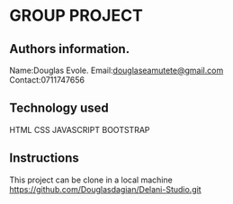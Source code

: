 # GROUP PROJECT
## Authors information.
Name:Douglas Evole.
Email:douglaseamutete@gmail.com
Contact:0711747656

## Technology used
HTML
CSS
JAVASCRIPT
BOOTSTRAP

## Instructions
This project can be clone in a local machine
https://github.com/Douglasdagian/Delani-Studio.git